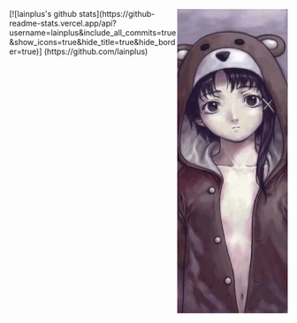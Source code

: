 <img src="bear.jpg" align="right" />
[![lainplus's github stats](https://github-readme-stats.vercel.app/api?username=lainplus&include_all_commits=true&show_icons=true&hide_title=true&hide_border=true)]
(https://github.com/lainplus)
